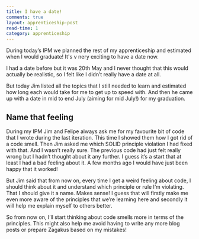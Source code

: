 ```yaml
---
title: I have a date!
comments: true
layout: apprenticeship-post
read-time: 1
category: apprenticeship
---
```


During today’s IPM we planned the rest of my apprenticeship and estimated when I would graduate! It's v nery exciting to have a date now.

<!--break-->

I had a date before but it was 20th May and I never thought that this would actually be realistic, so I felt like I didn’t really have a date at all. 

But today Jim listed all the topics that I still needed to learn and estimated how long each would take for me to get up to speed with. And then he came up with a date in mid to end July (aiming for mid July!) for my graduation.

## Name that feeling

During my IPM Jim and Felipe always ask me for my favourite bit of code that I wrote during the last iteration. This time I showed them how I got rid of a code smell. Then Jim asked me which SOLID principle violation I had fixed with that. And I wasn’t really sure. The previous code had just felt really wrong but I hadn’t thought about it any further. I guess it’s a start that at least I had a bad feeling about it. A few months ago I would have just been happy that it worked!

But Jim said that from now on, every time I get a weird feeling about code, I should think about it and understand which principle or rule I’m violating. That I should give it a name. Makes sense! I guess that will firstly make me even more aware of the principles that we’re learning here and secondly it will help me explain myself to others better.

So from now on, I’ll start thinking about code smells more in terms of the principles. This might also help me avoid having to write any more blog posts or prepare Zagakus based on my mistakes!